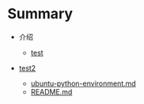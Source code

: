 # Summary

* 介绍

  * [test](test.md)

* [test2](test2.md)

  * [ubuntu-python-environment.md](ubuntu-python-environment.md)
  * [README.md](https://www.gitbook.com/book/ninganme/ninganme/edit#)



